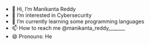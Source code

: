 - 👋 Hi, I’m Manikanta Reddy
- 👀 I’m interested in Cybersecurity
- 🌱 I’m currently learning some programming languages
- 📫 How to reach me @manikanta_reddy_______
- 😄 Pronouns: He


<!---
manikantareddyn/manikantareddyn is a ✨ special ✨ repository because its `README.md` (this file) appears on your GitHub profile.
You can click the Preview link to take a look at your changes.
--->
